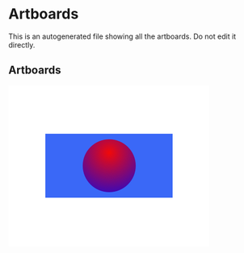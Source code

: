 # Artboards

This is an autogenerated file showing all the artboards. Do not edit it directly.

## Artboards
![Artboard](./exportedArtboards/testGit/Artboard.png)

